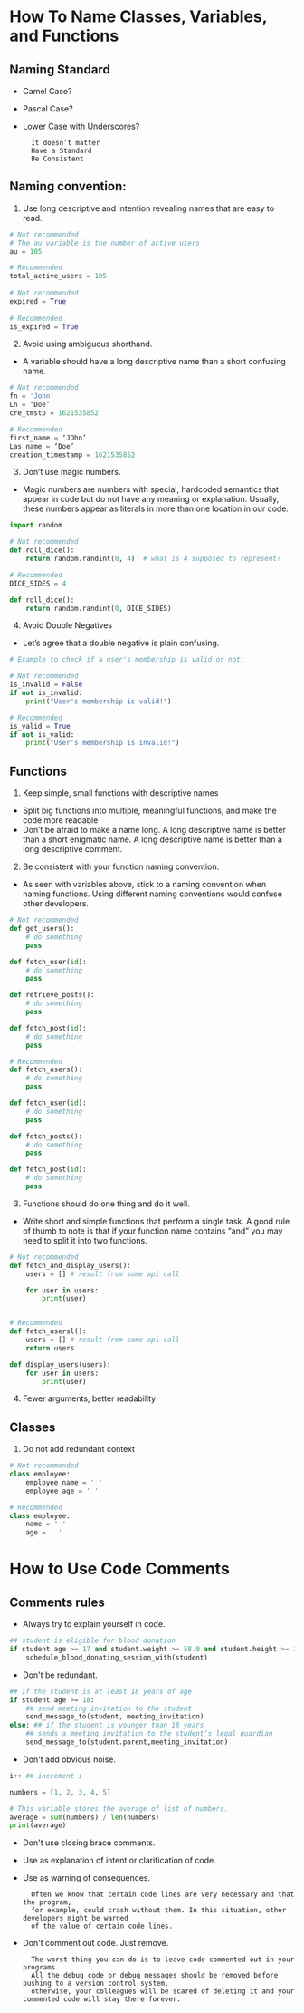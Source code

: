 # How To Name Classes, Variables, and Functions
## Naming Standard
- Camel Case?
- Pascal Case?
- Lower Case with Underscores?
		
		It doesn’t matter
		Have a Standard
		Be Consistent
## Naming convention:
	
1. Use long descriptive and intention revealing names that are easy to read.
		
```python
# Not recommended
# The au variable is the number of active users
au = 105

# Recommended 
total_active_users = 105
		
# Not recommended
expired = True
		
# Recommended
is_expired = True
```

2. Avoid using ambiguous shorthand. 
- A variable should have a long descriptive name than a short confusing name.	
		
```python
# Not recommended
fn = 'John'
Ln = ‘Doe’
cre_tmstp = 1621535852

# Recommended
first_name = ‘JOhn’
Las_name = ‘Doe’
creation_timestamp = 1621535852
```

3. Don’t use magic numbers.
- Magic numbers are numbers with special, hardcoded semantics that appear in code but do not have any meaning or explanation. Usually, these numbers appear as literals in more than one location in our code.
		
```python
import random

# Not recommended
def roll_dice():
	return random.randint(0, 4)  # what is 4 supposed to represent?

# Recommended
DICE_SIDES = 4

def roll_dice():
	return random.randint(0, DICE_SIDES)
```

4. Avoid Double Negatives
- Let’s agree that a double negative is plain confusing.

```python
# Example to check if a user's membership is valid or not:

# Not recommended
is_invalid = False
if not is_invalid:
	print("User's membership is valid!")

# Recommended
is_valid = True
if not is_valid:
	print("User's membership is invalid!")
```

## Functions
1. Keep simple, small functions with descriptive names
- Split big functions into multiple, meaningful functions, and make the code more readable
- Don’t be afraid to make a name long. A long descriptive name is better than a short enigmatic name. A long descriptive name is better than a long descriptive comment.

2. Be consistent with your function naming convention.
- As seen with variables above, stick to a naming convention when naming functions. Using different naming conventions would confuse other developers.

```python
# Not recommended
def get_users(): 
	# do something
	pass

def fetch_user(id): 
	# do something
	pass

def retrieve_posts(): 
	# do something
	pass

def fetch_post(id):
	# do something
	pass

# Recommended
def fetch_users(): 
	# do something
	pass

def fetch_user(id): 
	# do something
	pass

def fetch_posts(): 
	# do something
	pass

def fetch_post(id):
	# do something
	pass
```

3. Functions should do one thing and do it well. 
- Write short and simple functions that perform a single task. A good rule of thumb to note is that if your function name contains “and” you may need to split it into two functions.

```python
# Not recommended
def fetch_and_display_users():
	users = [] # result from some api call

	for user in users:
		print(user)


# Recommended
def fetch_usersl():
	users = [] # result from some api call
	return users

def display_users(users):
	for user in users:
		print(user)
```

4. Fewer arguments, better readability
## Classes
1. Do not add redundant context

```python
# Not recommended
class employee:
	employee_name = ' '
	employee_age = ' '

# Recommended
class employee:
	name = ' '
	age = ' '
```

# How to Use Code Comments
## Comments rules
- Always try to explain yourself in code.

```python
## student is eligible for blood donation
if student.age >= 17 and student.weight >= 58.0 and student.height >= 1.55:
	schedule_blood_donating_session_with(student)
```
- Don't be redundant.

```python
## if the student is at least 18 years of age
if student.age >= 18: 
	## send meeting invitation to the student 
	send_message_to(student, meeting_invitation)
else: ## if the student is younger than 18 years 
	## sends a meeting invitation to the student’s legal guardian 
	send_message_to(student.parent,meeting_invitation)
```

- Don't add obvious noise.
		
```python
i++ ## increment i

numbers = [1, 2, 3, 4, 5]

# This variable stores the average of list of numbers.
average = sum(numbers) / len(numbers)
print(average)
```
- Don't use closing brace comments.
- Use as explanation of intent or clarification of code.
- Use as warning of consequences.
		
		Often we know that certain code lines are very necessary and that the program,
		for example, could crash without them. In this situation, other developers might be warned
		of the value of certain code lines.
- Don't comment out code. Just remove.

		The worst thing you can do is to leave code commented out in your programs.
		All the debug code or debug messages should be removed before pushing to a version control system,
		otherwise, your colleagues will be scared of deleting it and your commented code will stay there forever.


